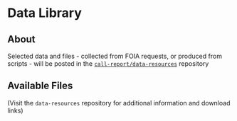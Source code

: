 # Data Library

## About

Selected data and files - collected from FOIA requests, or produced from scripts - will be posted in the [`call-report/data-resources`](https://github.com/call-report/data-resources) repository

## Available Files

(Visit the `data-resources` repository for additional information and download links)
